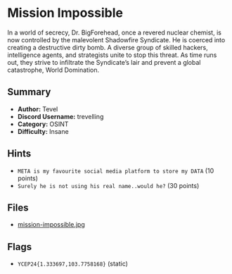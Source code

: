 # Mission Impossible

In a world of secrecy, Dr. BigForehead, once a revered nuclear chemist, is now controlled by the malevolent Shadowfire Syndicate. He is coerced into creating a destructive dirty bomb. A diverse group of skilled hackers, intelligence agents, and strategists unite to stop this threat. As time runs out, they strive to infiltrate the Syndicate’s lair and prevent a global catastrophe, World Domination.

## Summary

- **Author:** Tevel
- **Discord Username:** trevelling 
- **Category:** OSINT
- **Difficulty:** Insane

## Hints

- `META is my favourite social media platform to store my DATA` (10 points)
- `Surely he is not using his real name..would he?` (30 points)

## Files

- [mission-impossible.jpg](dist/mission-impossible.jpg)

## Flags

- `YCEP24{1.333697,103.7758168}` (static)
